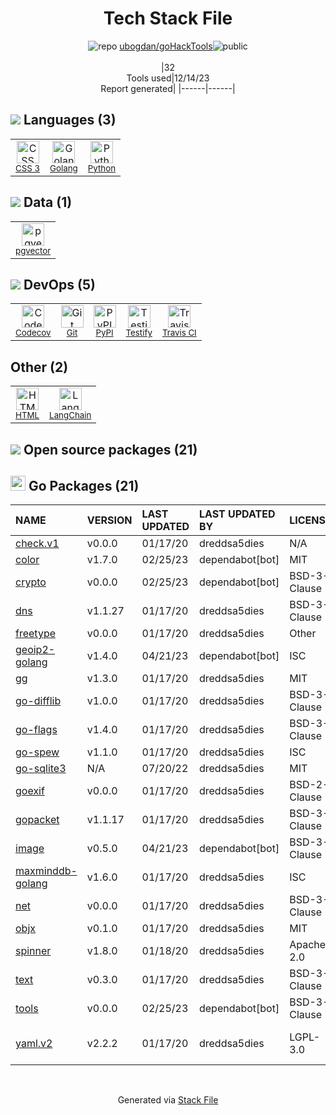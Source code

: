 <!--
&lt;--- Readme.md Snippet without images Start ---&gt;
## Tech Stack
ubogdan/goHackTools is built on the following main stack:

- [Python](https://www.python.org) – Languages
- [Golang](http://golang.org/) – Languages
- [Codecov](https://codecov.io/) – Code Coverage
- [Testify](https://github.com/stretchr/testify) – Go Testing
- [LangChain](https://github.com/hwchase17/langchain) – Large Language Model Tools
- [pgvector](https://github.com/pgvector/pgvector/) – Database Tools
- [Travis CI](http://travis-ci.com/) – Continuous Integration

Full tech stack [here](/techstack.md)

&lt;--- Readme.md Snippet without images End ---&gt;

&lt;--- Readme.md Snippet with images Start ---&gt;
## Tech Stack
ubogdan/goHackTools is built on the following main stack:

- <img width='25' height='25' src='https://img.stackshare.io/service/993/pUBY5pVj.png' alt='Python'/> [Python](https://www.python.org) – Languages
- <img width='25' height='25' src='https://img.stackshare.io/service/1005/O6AczwfV_400x400.png' alt='Golang'/> [Golang](http://golang.org/) – Languages
- <img width='25' height='25' src='https://img.stackshare.io/service/2673/Codecov_Mark_Circle_Pink.png' alt='Codecov'/> [Codecov](https://codecov.io/) – Code Coverage
- <img width='25' height='25' src='https://img.stackshare.io/service/8695/stretchr.png' alt='Testify'/> [Testify](https://github.com/stretchr/testify) – Go Testing
- <img width='25' height='25' src='https://img.stackshare.io/service/48790/default_5b6c6b73f1ff3775c85d2a1ba954cb87e30cbf13.jpg' alt='LangChain'/> [LangChain](https://github.com/hwchase17/langchain) – Large Language Model Tools
- <img width='25' height='25' src='https://img.stackshare.io/service/109221/default_b888cdf5617d936aa6aacf130911906955508639.png' alt='pgvector'/> [pgvector](https://github.com/pgvector/pgvector/) – Database Tools
- <img width='25' height='25' src='https://img.stackshare.io/service/460/Lu6cGu0z_400x400.png' alt='Travis CI'/> [Travis CI](http://travis-ci.com/) – Continuous Integration

Full tech stack [here](/techstack.md)

&lt;--- Readme.md Snippet with images End ---&gt;
-->
<div align="center">

# Tech Stack File
![](https://img.stackshare.io/repo.svg "repo") [ubogdan/goHackTools](https://github.com/ubogdan/goHackTools)![](https://img.stackshare.io/public_badge.svg "public")
<br/><br/>
|32<br/>Tools used|12/14/23 <br/>Report generated|
|------|------|
</div>

## <img src='https://img.stackshare.io/languages.svg'/> Languages (3)
<table><tr>
  <td align='center'>
  <img width='36' height='36' src='https://img.stackshare.io/service/6727/css.png' alt='CSS 3'>
  <br>
  <sub><a href="https://developer.mozilla.org/en-US/docs/Web/CSS/CSS3">CSS 3</a></sub>
  <br>
  <sub></sub>
</td>

<td align='center'>
  <img width='36' height='36' src='https://img.stackshare.io/service/1005/O6AczwfV_400x400.png' alt='Golang'>
  <br>
  <sub><a href="http://golang.org/">Golang</a></sub>
  <br>
  <sub></sub>
</td>

<td align='center'>
  <img width='36' height='36' src='https://img.stackshare.io/service/993/pUBY5pVj.png' alt='Python'>
  <br>
  <sub><a href="https://www.python.org">Python</a></sub>
  <br>
  <sub></sub>
</td>

</tr>
</table>

## <img src='https://img.stackshare.io/databases.svg'/> Data (1)
<table><tr>
  <td align='center'>
  <img width='36' height='36' src='https://img.stackshare.io/service/109221/default_b888cdf5617d936aa6aacf130911906955508639.png' alt='pgvector'>
  <br>
  <sub><a href="https://github.com/pgvector/pgvector/">pgvector</a></sub>
  <br>
  <sub></sub>
</td>

</tr>
</table>

## <img src='https://img.stackshare.io/devops.svg'/> DevOps (5)
<table><tr>
  <td align='center'>
  <img width='36' height='36' src='https://img.stackshare.io/service/2673/Codecov_Mark_Circle_Pink.png' alt='Codecov'>
  <br>
  <sub><a href="https://codecov.io/">Codecov</a></sub>
  <br>
  <sub></sub>
</td>

<td align='center'>
  <img width='36' height='36' src='https://img.stackshare.io/service/1046/git.png' alt='Git'>
  <br>
  <sub><a href="http://git-scm.com/">Git</a></sub>
  <br>
  <sub></sub>
</td>

<td align='center'>
  <img width='36' height='36' src='https://img.stackshare.io/service/12572/-RIWgodF_400x400.jpg' alt='PyPI'>
  <br>
  <sub><a href="https://pypi.org/">PyPI</a></sub>
  <br>
  <sub></sub>
</td>

<td align='center'>
  <img width='36' height='36' src='https://img.stackshare.io/service/8695/stretchr.png' alt='Testify'>
  <br>
  <sub><a href="https://github.com/stretchr/testify">Testify</a></sub>
  <br>
  <sub></sub>
</td>

<td align='center'>
  <img width='36' height='36' src='https://img.stackshare.io/service/460/Lu6cGu0z_400x400.png' alt='Travis CI'>
  <br>
  <sub><a href="http://travis-ci.com/">Travis CI</a></sub>
  <br>
  <sub></sub>
</td>

</tr>
</table>

## Other (2)
<table><tr>
  <td align='center'>
  <img width='36' height='36' src='https://img.stackshare.io/service/2270/no-img-open-source.png' alt='HTML'>
  <br>
  <sub><a href="http://">HTML</a></sub>
  <br>
  <sub></sub>
</td>

<td align='center'>
  <img width='36' height='36' src='https://img.stackshare.io/service/48790/default_5b6c6b73f1ff3775c85d2a1ba954cb87e30cbf13.jpg' alt='LangChain'>
  <br>
  <sub><a href="https://github.com/hwchase17/langchain">LangChain</a></sub>
  <br>
  <sub></sub>
</td>

</tr>
</table>


## <img src='https://img.stackshare.io/group.svg' /> Open source packages (21)</h2>

## <img width='24' height='24' src='https://img.stackshare.io/service/21112/default_1346bbda8fe03e4dce5601323a3ca47a10c1ae36.png'/> Go Packages (21)

|NAME|VERSION|LAST UPDATED|LAST UPDATED BY|LICENSE|VULNERABILITIES|
|:------|:------|:------|:------|:------|:------|
|[check.v1](https://pkg.go.dev/gopkg.in/check.v1)|v0.0.0|01/17/20|dreddsa5dies |N/A|N/A|
|[color](https://pkg.go.dev/github.com/fatih/color)|v1.7.0|02/25/23|dependabot[bot] |MIT|N/A|
|[crypto](https://pkg.go.dev/golang.org/x/crypto)|v0.0.0|02/25/23|dependabot[bot] |BSD-3-Clause|[CVE-2020-9283](https://github.com/advisories/GHSA-ffhg-7mh4-33c4) (Moderate)|
|[dns](https://pkg.go.dev/github.com/miekg/dns)|v1.1.27|01/17/20|dreddsa5dies |BSD-3-Clause|N/A|
|[freetype](https://pkg.go.dev/github.com/golang/freetype)|v0.0.0|01/17/20|dreddsa5dies |Other|N/A|
|[geoip2-golang](https://pkg.go.dev/github.com/oschwald/geoip2-golang)|v1.4.0|04/21/23|dependabot[bot] |ISC|N/A|
|[gg](https://pkg.go.dev/github.com/fogleman/gg)|v1.3.0|01/17/20|dreddsa5dies |MIT|N/A|
|[go-difflib](https://pkg.go.dev/github.com/pmezard/go-difflib)|v1.0.0|01/17/20|dreddsa5dies |BSD-3-Clause|N/A|
|[go-flags](https://pkg.go.dev/github.com/jessevdk/go-flags)|v1.4.0|01/17/20|dreddsa5dies |BSD-3-Clause|N/A|
|[go-spew](https://pkg.go.dev/github.com/davecgh/go-spew)|v1.1.0|01/17/20|dreddsa5dies |ISC|N/A|
|[go-sqlite3](https://pkg.go.dev/github.com/mattn/go-sqlite3)|N/A|07/20/22|dreddsa5dies |MIT|N/A|
|[goexif](https://pkg.go.dev/github.com/rwcarlsen/goexif)|v0.0.0|01/17/20|dreddsa5dies |BSD-2-Clause|N/A|
|[gopacket](https://pkg.go.dev/github.com/google/gopacket)|v1.1.17|01/17/20|dreddsa5dies |BSD-3-Clause|N/A|
|[image](https://pkg.go.dev/golang.org/x/image)|v0.5.0|04/21/23|dependabot[bot] |BSD-3-Clause|N/A|
|[maxminddb-golang](https://pkg.go.dev/github.com/oschwald/maxminddb-golang)|v1.6.0|01/17/20|dreddsa5dies |ISC|N/A|
|[net](https://pkg.go.dev/golang.org/x/net)|v0.0.0|01/17/20|dreddsa5dies |BSD-3-Clause|N/A|
|[objx](https://pkg.go.dev/github.com/stretchr/objx)|v0.1.0|01/17/20|dreddsa5dies |MIT|N/A|
|[spinner](https://pkg.go.dev/github.com/briandowns/spinner)|v1.8.0|01/18/20|dreddsa5dies |Apache-2.0|N/A|
|[text](https://pkg.go.dev/golang.org/x/text)|v0.3.0|01/17/20|dreddsa5dies |BSD-3-Clause|N/A|
|[tools](https://pkg.go.dev/golang.org/x/tools)|v0.0.0|02/25/23|dependabot[bot] |BSD-3-Clause|N/A|
|[yaml.v2](https://pkg.go.dev/gopkg.in/yaml.v2)|v2.2.2|01/17/20|dreddsa5dies |LGPL-3.0|[CVE-2019-11254](https://github.com/advisories/GHSA-wxc4-f4m6-wwqv) (Moderate)|

<br/>
<div align='center'>

Generated via [Stack File](https://github.com/marketplace/stack-file)
